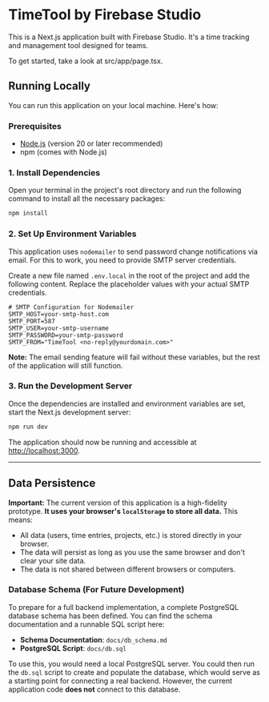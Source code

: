 # TimeTool by Firebase Studio

This is a Next.js application built with Firebase Studio. It's a time tracking and management tool designed for teams.

To get started, take a look at src/app/page.tsx.

## Running Locally

You can run this application on your local machine. Here's how:

### Prerequisites

-   [Node.js](https://nodejs.org/) (version 20 or later recommended)
-   npm (comes with Node.js)

### 1. Install Dependencies

Open your terminal in the project's root directory and run the following command to install all the necessary packages:

```bash
npm install
```

### 2. Set Up Environment Variables

This application uses `nodemailer` to send password change notifications via email. For this to work, you need to provide SMTP server credentials.

Create a new file named `.env.local` in the root of the project and add the following content. Replace the placeholder values with your actual SMTP credentials.

```env
# SMTP Configuration for Nodemailer
SMTP_HOST=your-smtp-host.com
SMTP_PORT=587
SMTP_USER=your-smtp-username
SMTP_PASSWORD=your-smtp-password
SMTP_FROM="TimeTool <no-reply@yourdomain.com>"
```

**Note:** The email sending feature will fail without these variables, but the rest of the application will still function.

### 3. Run the Development Server

Once the dependencies are installed and environment variables are set, start the Next.js development server:

```bash
npm run dev
```

The application should now be running and accessible at [http://localhost:3000](http://localhost:3000).

---

## Data Persistence

**Important:** The current version of this application is a high-fidelity prototype. **It uses your browser's `localStorage` to store all data.** This means:
-   All data (users, time entries, projects, etc.) is stored directly in your browser.
-   The data will persist as long as you use the same browser and don't clear your site data.
-   The data is not shared between different browsers or computers.

### Database Schema (For Future Development)

To prepare for a full backend implementation, a complete PostgreSQL database schema has been defined. You can find the schema documentation and a runnable SQL script here:
-   **Schema Documentation**: `docs/db_schema.md`
-   **PostgreSQL Script**: `docs/db.sql`

To use this, you would need a local PostgreSQL server. You could then run the `db.sql` script to create and populate the database, which would serve as a starting point for connecting a real backend. However, the current application code **does not** connect to this database.
